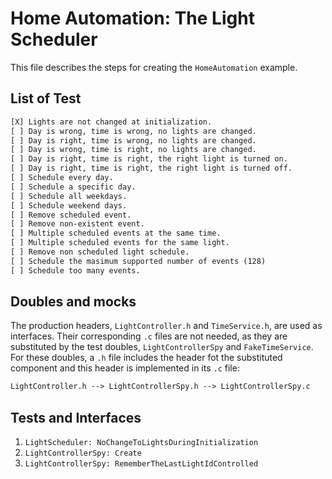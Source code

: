# Home Automation: The Light Scheduler

This file describes the steps for creating the  `HomeAutomation` example.

## List of Test

```txt
[X] Lights are not changed at initialization.
[ ] Day is wrong, time is wrong, no lights are changed.
[ ] Day is right, time is wrong, no lights are changed.
[ ] Day is wrong, time is right, no lights are changed.
[ ] Day is right, time is right, the right light is turned on.
[ ] Day is right, time is right, the right light is turned off.
[ ] Schedule every day.
[ ] Schedule a specific day.
[ ] Schedule all weekdays.
[ ] Schedule weekend days.
[ ] Remove scheduled event.
[ ] Remove non-existent event.
[ ] Multiple scheduled events at the same time.
[ ] Multiple scheduled events for the same light.
[ ] Remove non scheduled light schedule.
[ ] Schedule the masimum supported number of events (128)
[ ] Schedule too many events.
```

## Doubles and mocks

The production headers, `LightController.h` and `TimeService.h`, are used as interfaces. Their corresponding `.c` files are not needed, as they are substituted by the test doubles, `LightControllerSpy` and `FakeTimeService`. For these doubles, a `.h` file includes the header fot the substituted component and this header is implemented in its `.c` file:

```txt
LightController.h --> LightControllerSpy.h --> LightControllerSpy.c
```


## Tests and Interfaces

1. `LightScheduler: NoChangeToLightsDuringInitialization`
1. `LightControllerSpy: Create`
1. `LightControllerSpy: RememberTheLastLightIdControlled`